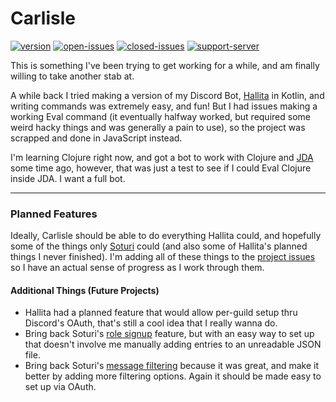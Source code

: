 # Carlisle

[![version]](https://repo.carlisle-bot.com/tags)
[![open-issues]](https://repo.carlisle-bot.com/issues)
[![closed-issues]](https://gitlab.com/qanazoga/carlisle/-/issues?scope=all&state=closed)
[![support-server]](https://server.carlisle-bot.com)

This is something I've been trying to get working for a while, and am finally willing to take another stab at.

A while back I tried making a version of my Discord Bot, [Hallita](https://gitlab.com/soturi/hallita-variants/hallita.js) in Kotlin, and writing commands was extremely easy, and fun! But I had issues making a working Eval command (it eventually halfway worked, but required some weird hacky things and was generally a pain to use), so the project was scrapped and done in JavaScript instead.

I'm learning Clojure right now, and got a bot to work with Clojure and [JDA](https://github.com/DV8FromTheWorld/JDA) some time ago, however, that was just a test to see if I could Eval Clojure inside JDA. I want a full bot.

---

### Planned Features
Ideally, Carlisle should be able to do everything Hallita could, and hopefully some of the things only [Soturi](https://gitlab.com/soturi/soturi-variants/soturi) could (and also some of Hallita's planned things I never finished).
I'm adding all of these things to the [project issues](https://gitlab.com/qanazoga/carlisle-bot/issues) so I have an actual sense of progress as I work through them.

#### Additional Things (Future Projects)
- Hallita had a planned feature that would allow per-guild setup thru Discord's OAuth, that's still a cool idea that I really wanna do.
- Bring back Soturi's [role signup](https://gitlab.com/soturi/soturi-variants/soturi.py/blob/master/cogs/role_signup_listener.py) feature, but with an easy way to set up that doesn't involve me manually adding entries to an unreadable JSON file.
- Bring back Soturi's [message filtering](https://gitlab.com/soturi/soturi-variants/soturi.py/blob/master/cogs/free_game_news_moderator.py) because it was great, and make it better by adding more filtering options. Again it should be made easy to set up via OAuth.



[version]: https://img.shields.io/gitlab/v/tag/qanazoga/carlisle?label=version&sort=date&style=for-the-badge
[open-issues]: https://img.shields.io/badge/dynamic/json?style=for-the-badge&color=yellow&label=open%20issues&query=statistics.counts.opened&url=https%3A%2F%2Fgitlab.com%2Fapi%2Fv4%2Fprojects%2F27978882%2Fissues_statistics
[closed-issues]: https://img.shields.io/badge/dynamic/json?color=success&label=closed%20issues&query=statistics.counts.closed&url=https%3A%2F%2Fgitlab.com%2Fapi%2Fv4%2Fprojects%2F27978882%2Fissues_statistics&style=for-the-badge
[support-server]: https://img.shields.io/discord/279319437377536002?color=%235663F7%20&label=Support&logo=discord&style=for-the-badge
